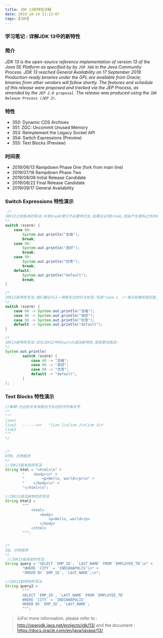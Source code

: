 ```yaml
---
title: JDK 13新特性详解
date: 2019-10-14 11:12:07
tags: [JDK]
---
```


### 学习笔记 : 详解JDK 13中的新特性

### 简介
*JDK 13 is the open-source reference implementation of version 13 of the Java SE Platform as specified by by `JSR 388` in the Java Community Process. JDK 13 reached General Availability on 17 September 2019. Production-ready binaries under the GPL are available from Oracle; binaries from other vendors will follow shortly. The features and schedule of this release were proposed and tracked via the JEP Process, as amended by the `JEP 2.0 proposal`. The release was produced using the `JDK Release Process (JEP 3)`.*


### 特性
* 350: 	Dynamic CDS Archives
* 351: 	ZGC: Uncommit Unused Memory
* 353: 	Reimplement the Legacy Socket API
* 354: 	Switch Expressions (Preview)
* 355: 	Text Blocks (Preview)


### 时间表
* 2019/06/13 		Rampdown Phase One (fork from main line)
* 2019/07/18 		Rampdown Phase Two
* 2019/08/08 		Initial Release Candidate
* 2019/08/22 		Final Release Candidate
* 2019/09/17 		General Availability


### Switch Expressions 特性演示
```java
 /*
JDK12之前版本的写法:许多break使它不必要地冗长,如果忘记写break,则会产生意料之外的结果或者异常,所以针对于此jdk12在这里进行了优化升级
*/
switch (score) {
    case 60:
        System.out.println("及格");
        break;
    case 80:
        System.out.println("良好");
        break;
    case 90:
        System.out.println("优秀");
        break;
    default:
        System.out.println("default");
        break;
}

/*
JDK12新特性写法:我们建议引入一种新形式的开关标签,写成"case L ->"表示如果标签匹配,则只执行标签右侧的代码
*/
switch (score) {
    case 60 -> System.out.println("及格");
    case 80 -> System.out.println("良好");
    case 90 -> System.out.println("优秀");
    default -> System.out.println("default");
}

/*
JDK13新特性写法:优化JDK12中的switch语法新特性,使其更加简洁~
*/
System.out.println(
        switch (score) {
            case 60 -> "及格";
            case 80 -> "良好";
            case 90 -> "优秀";
            default -> "default";
        }
);
```


### Text Blocks 特性演示
```java
//解释:左边的文本块相当于右边的字符串文字
/*
"""
line1
line2   ------>>>   "line 1\nline 2\nline 3\n"
line3
"""
*/


/*
HTML 示例程序
*/
//JDK13版本前的写法
String html = "<html>\n" +
        "    <body>\n" +
        "        <p>Hello, world</p>\n" +
        "    </body>\n" +
        "</html>\n";

//JDK13语法新特性的写法
String html2 =
        """
            <html>
                <body>
                    <p>Hello, world</p>
                </body>
            </html>
        """;


/*
SQL 示例程序
*/
 //JDK13版本前的写法
String query = "SELECT `EMP_ID`, `LAST_NAME` FROM `EMPLOYEE_TB`\n" +
        "WHERE `CITY` = 'INDIANAPOLIS'\n" +
        "ORDER BY `EMP_ID`, `LAST_NAME`;\n";

//JDK13新特性的写法
String query2 =
        """
        SELECT `EMP_ID`, `LAST_NAME` FROM `EMPLOYEE_TB`
        WHERE `CITY` = 'INDIANAPOLIS'
        ORDER BY `EMP_ID`, `LAST_NAME`;
        """;
```



> 👍For more information, please refer to : http://openjdk.java.net/projects/jdk/13/ and the document : https://docs.oracle.com/en/java/javase/13/
